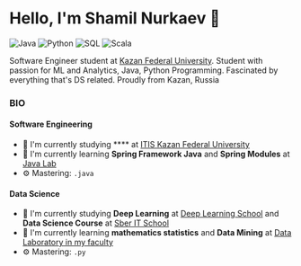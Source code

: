# Hello, I'm Shamil Nurkaev 👋

![Java](https://img.shields.io/badge/Java-Expert-orange)
![Python](https://img.shields.io/badge/Python-Intermidiate-orange)
![SQL](https://img.shields.io/badge/SQL-Expert-orange)
![Scala](https://img.shields.io/badge/Spark&Scala-Intermediate-blue)

Software Engineer student at [Kazan Federal University](https://kpfu.ru/itis/).
Student with passion for ML and Analytics, Java, Python Programming. Fascinated by everything that's DS related. Proudly from Kazan, Russia

### BIO

#### Software Engineering
- 🔭 I'm currently studying **** at [ITIS Kazan Federal University](https://kpfu.ru/itis/)
- 🌱 I'm currently learning **Spring Framework Java** and **Spring Modules** at [Java Lab](https://vk.com/itis_java_lab/)
- ⚙️ Mastering: `.java`

#### Data Science
- 🔭 I'm currently studying **Deep Learning** at [Deep Learning School](https://www.dlschool.org/) and **Data Science Course** at [Sber IT School](https://sberitschool.ru/)
- 🌱 I'm currently learning **mathematics statistics** and **Data Mining** at [Data Laboratory in my faculty](https://datalaboratory.one/about-me/)
- ⚙️ Mastering: `.py`

